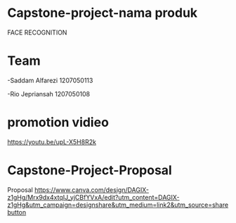# Capstone-project-nama produk
FACE RECOGNITION
# Team 
-Saddam Alfarezi 1207050113

-Rio Jepriansah  1207050108



# promotion vidieo
https://youtu.be/upL-X5H8R2k


# Capstone-Project-Proposal
Proposal https://www.canva.com/design/DAGIX-z1gHg/Mrx9dx4xtqIJ_yjCBfYVxA/edit?utm_content=DAGIX-z1gHg&utm_campaign=designshare&utm_medium=link2&utm_source=sharebutton

